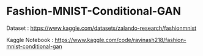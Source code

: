 # Fashion-MNIST-Conditional-GAN

Dataset : https://www.kaggle.com/datasets/zalando-research/fashionmnist

Kaggle Notebook : https://www.kaggle.com/code/ravinash218/fashion-mnist-conditional-gan